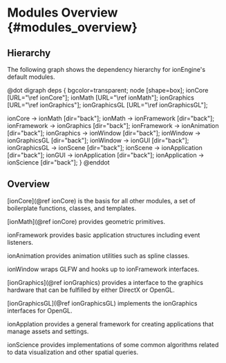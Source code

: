 
Modules Overview               {#modules_overview}
================

Hierarchy
---------

The following graph shows the dependency hierarchy for ionEngine's default modules.

@dot
digraph deps {
   bgcolor=transparent;
   node [shape=box];
   ionCore [URL="\ref ionCore"];
   ionMath [URL="\ref ionMath"];
   ionGraphics [URL="\ref ionGraphics"];
   ionGraphicsGL [URL="\ref ionGraphicsGL"];

   ionCore -> ionMath            [dir="back"];
   ionMath -> ionFramework       [dir="back"];
   ionFramework -> ionGraphics   [dir="back"];
   ionFramework -> ionAnimation  [dir="back"];
   ionGraphics -> ionWindow      [dir="back"];
   ionWindow -> ionGraphicsGL    [dir="back"];
   ionWindow -> ionGUI           [dir="back"];
   ionGraphicsGL -> ionScene     [dir="back"];
   ionScene -> ionApplication    [dir="back"];
   ionGUI -> ionApplication      [dir="back"];
   ionApplication -> ionScience  [dir="back"];
}
@enddot


Overview
--------

[ionCore](@ref ionCore) is the basis for all other modules, a set of boilerplate functions, classes, and templates.

[ionMath](@ref ionCore) provides geometric primitives.

ionFramework provides basic application structures including event listeners.

ionAnimation provides animation utilities such as spline classes.

ionWindow wraps GLFW and hooks up to ionFramework interfaces.

[ionGraphics](@ref ionGraphics) provides a interface to the graphics hardware that can be fulfilled by either DirectX or OpenGL.

[ionGraphicsGL](@ref ionGraphicsGL) implements the ionGraphics interfaces for OpenGL.

ionApplation provides a general framework for creating applications that manage assets and settings.

ionScience provides implementations of some common algorithms related to data visualization and other spatial queries.
